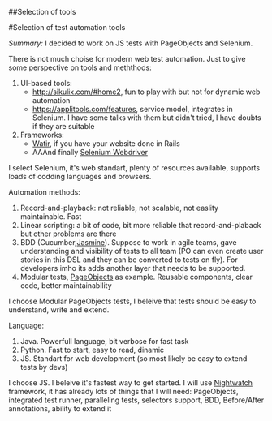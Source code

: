 ##Selection of tools

#Selection of test automation tools

*Summary:* I decided to work on JS tests with PageObjects and Selenium.

There is not much choise for modern web test automation. Just to give some perspective on tools and meththods:
1. UI-based tools:
    - http://sikulix.com/#home2, fun to play with but not for dynamic web automation
    - https://applitools.com/features, service model, integrates in Selenium. I have some talks with them but didn't tried, I have doubts if they are suitable
2. Frameworks:
    - [Watir](https://github.com/watir/watir), if you have your website done in Rails
    - AAAnd finally [Selenium Webdriver](http://www.seleniumhq.org/projects/webdriver/)

I select Selenium, it's web standart, plenty of resources available, supports loads of codding languages and browsers. 

Automation methods:

1. Record-and-playback: not reliable, not scalable, not easlity maintainable. Fast
2. Linear scripting: a bit of code, bit more reliable that record-and-plaback but other problems are there
3. BDD (Cucumber,[Jasmine](https://en.wikipedia.org/wiki/Jasmine_(JavaScript_testing_framework))). Suppose to work in agile teams, gave understanding and visibility of tests to all team (PO can even create user stories in this DSL and they can be converted to tests on fly). For developers imho its adds another layer that needs to be supported.
4. Modular tests, [PageObjects](https://martinfowler.com/bliki/PageObject.html) as example. Reusable components, clear code, better maintainability

I choose Modular PageObjects tests, I beleive that tests should be easy to understand, write and extend. 

Language: 

1. Java. Powerfull language, bit verbose for fast task
2. Python. Fast to start, easy to read, dinamic
3. JS. Standart for web development (so most likely be easy to extend tests by devs)

I choose JS. I beleive it's fastest way to get started.
I will use [Nightwatch](http://nightwatchjs.org/guide/#page-objects) framework, it has already lots of things that I will need: PageObjects, integrated test runner, paralleling tests, selectors support, BDD, Before/After annotations, ability to extend it
